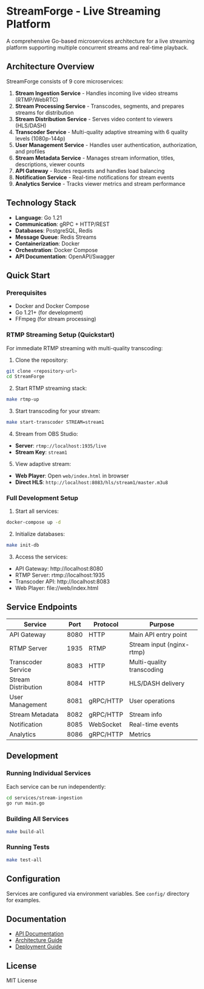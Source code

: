 # StreamForge - Live Streaming Platform

A comprehensive Go-based microservices architecture for a live streaming platform supporting multiple concurrent streams and real-time playback.

## Architecture Overview

StreamForge consists of 9 core microservices:

1. **Stream Ingestion Service** - Handles incoming live video streams (RTMP/WebRTC)
2. **Stream Processing Service** - Transcodes, segments, and prepares streams for distribution
3. **Stream Distribution Service** - Serves video content to viewers (HLS/DASH)
4. **Transcoder Service** - Multi-quality adaptive streaming with 6 quality levels (1080p-144p)
5. **User Management Service** - Handles user authentication, authorization, and profiles
6. **Stream Metadata Service** - Manages stream information, titles, descriptions, viewer counts
7. **API Gateway** - Routes requests and handles load balancing
8. **Notification Service** - Real-time notifications for stream events
9. **Analytics Service** - Tracks viewer metrics and stream performance

## Technology Stack

- **Language**: Go 1.21
- **Communication**: gRPC + HTTP/REST
- **Databases**: PostgreSQL, Redis
- **Message Queue**: Redis Streams
- **Containerization**: Docker
- **Orchestration**: Docker Compose
- **API Documentation**: OpenAPI/Swagger

## Quick Start

### Prerequisites

- Docker and Docker Compose
- Go 1.21+ (for development)
- FFmpeg (for stream processing)

### RTMP Streaming Setup (Quickstart)

For immediate RTMP streaming with multi-quality transcoding:

1. Clone the repository:
```bash
git clone <repository-url>
cd StreamForge
```

2. Start RTMP streaming stack:
```bash
make rtmp-up
```

3. Start transcoding for your stream:
```bash
make start-transcoder STREAM=stream1
```

4. Stream from OBS Studio:
- **Server**: `rtmp://localhost:1935/live`
- **Stream Key**: `stream1`

5. View adaptive stream:
- **Web Player**: Open `web/index.html` in browser
- **Direct HLS**: `http://localhost:8083/hls/stream1/master.m3u8`

### Full Development Setup

1. Start all services:
```bash
docker-compose up -d
```

2. Initialize databases:
```bash
make init-db
```

3. Access the services:
- API Gateway: http://localhost:8080
- RTMP Server: rtmp://localhost:1935
- Transcoder API: http://localhost:8083
- Web Player: file://web/index.html

## Service Endpoints

| Service | Port | Protocol | Purpose |
|---------|------|----------|---------|
| API Gateway | 8080 | HTTP | Main API entry point |
| RTMP Server | 1935 | RTMP | Stream input (nginx-rtmp) |
| Transcoder Service | 8083 | HTTP | Multi-quality transcoding |
| Stream Distribution | 8084 | HTTP | HLS/DASH delivery |
| User Management | 8081 | gRPC/HTTP | User operations |
| Stream Metadata | 8082 | gRPC/HTTP | Stream info |
| Notification | 8085 | WebSocket | Real-time events |
| Analytics | 8086 | gRPC/HTTP | Metrics |

## Development

### Running Individual Services

Each service can be run independently:

```bash
cd services/stream-ingestion
go run main.go
```

### Building All Services

```bash
make build-all
```

### Running Tests

```bash
make test-all
```

## Configuration

Services are configured via environment variables. See `config/` directory for examples.

## Documentation

- [API Documentation](./docs/api.md)
- [Architecture Guide](./docs/architecture.md)
- [Deployment Guide](./docs/deployment.md)

## License

MIT License 